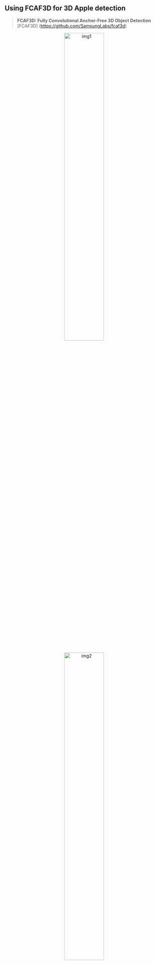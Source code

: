 ## Using FCAF3D for 3D Apple detection

> **FCAF3D: Fully Convolutional Anchor-Free 3D Object Detection**<br>
> [FCAF3D] (https://github.com/SamsungLabs/fcaf3d)


<p align="center">
  <img src="https://github.com/joshiaLee/3D_Object_Detection/assets/93809073/2278455e-af2a-416b-93c7-c0b2be09e397" alt="img1" width="50%"/>
</p>

<p align="center">
  <img src="https://github.com/joshiaLee/3D_Object_Detection/assets/93809073/e731a6f3-4511-441a-b3f9-7b0f6fef05d1" alt="img2" width="50%"/>
</p>



### Installation
For convenience, Docker is available [Dockerfile](docker/Dockerfile).

**create bin file**
```shell
python tools/create_data.py sunrgbd --root-path ./data/sunrgbd --out-dir ./data/sunrgbd --extra-tag sunrgbd
```

**Training**
```shell
python tools/train.py configs/fcaf3d/fcaf3d_sunrgbd-3d-10class.py
```



